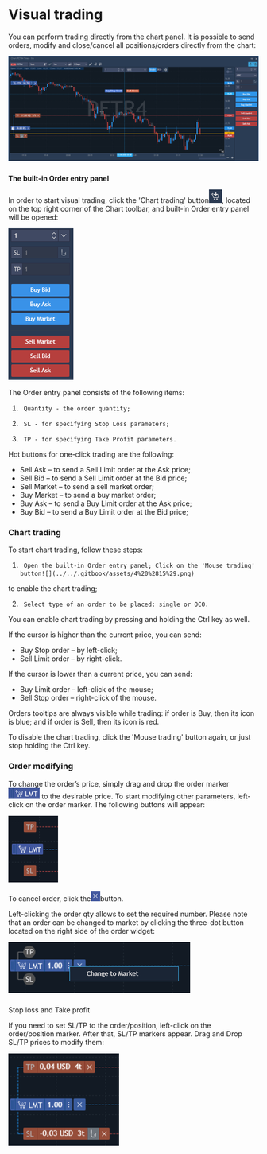 # Visual trading

You can perform trading directly from the chart panel. It is possible to send orders, modify and close/cancel all positions/orders directly from the chart:

![](../../.gitbook/assets/web-vis%20%282%29.jpg)

### 
**The built-in Order entry panel** 

In order to start visual trading, click the 'Chart trading' button![](../../.gitbook/assets/2%20%2837%29.png), 
located on the top right corner of the Chart toolbar, and built-in Order entry panel will be opened:

![](../../.gitbook/assets/3%20%2844%29.png)


The Order entry panel consists of the following items:

1.      Quantity - the order quantity;

2.      SL - for specifying Stop Loss parameters;

3.      TP - for specifying Take Profit parameters.

Hot buttons for one-click trading are the following:

* Sell Ask – to send a Sell Limit order at the Ask price;
* Sell Bid – to send a Sell Limit order at the Bid price;
* Sell Market – to send a sell market order;
* Buy Market – to send a buy market order;
* Buy Ask – to send a Buy Limit order at the Ask price;
* Buy Bid – to send a Buy Limit order at the Bid price;

### Chart trading

To start chart trading, follow these steps:

1.      Оpen the built-in Order entry panel; Click on the 'Mouse trading' button![](../../.gitbook/assets/4%20%2815%29.png)
to enable the chart trading;

2.      Select type of an order to be placed: single or OCO.

You can enable chart trading by pressing and holding the Ctrl key as well.

If the cursor is higher than the current price, you can send:

* Buy Stop order – by left-click;
* Sell Limit order – by right-click.

If the cursor is lower than a current price, you can send:

* Buy Limit order – left-click of the mouse;
* Sell Stop order – right-click of the mouse.

Orders tooltips are always visible while trading: if order is Buy, then its icon is blue; and if order is Sell, then its icon is red.

To disable the chart trading, click the 'Mouse trading' button again, or just stop holding the Ctrl key.

### Order modifying

To change the order’s price, simply drag and drop the order marker![](../../.gitbook/assets/5%20%2822%29.png)
to the desirable price. To start modifying other parameters, left-click on the order marker. The following buttons will appear:

![](../../.gitbook/assets/6%20%2827%29.png)

To cancel order, click the![](../../.gitbook/assets/7%20%2820%29.png)button.

Left-clicking the order qty allows to set the required number. Please note that an order can be changed to market by clicking the three-dot button located on the right side of the order widget:

![](../../.gitbook/assets/image%20%28111%29.png)

### 
Stop loss and Take profit

If you need to set SL/TP to the order/position, left-click on the order/position marker. After that, SL/TP markers appear. Drag and Drop SL/TP prices to modify them:

![](../../.gitbook/assets/image%20%28110%29.png)



